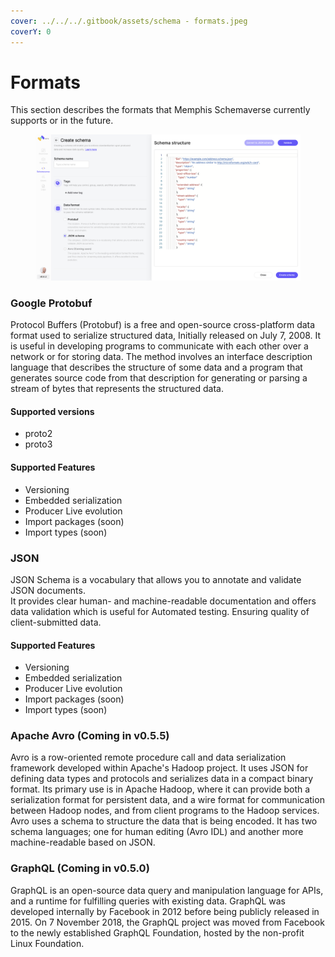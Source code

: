 ```yaml
---
cover: ../../../.gitbook/assets/schema - formats.jpeg
coverY: 0
---
```


# Formats

This section describes the formats that Memphis Schemaverse currently supports or in the future.

<figure><img src="../../../.gitbook/assets/Screen Shot 2022-12-05 at 21.14.14.png" alt=""><figcaption></figcaption></figure>

### Google Protobuf

Protocol Buffers (Protobuf) is a free and open-source cross-platform data format used to serialize structured data, Initially released on July 7, 2008. It is useful in developing programs to communicate with each other over a network or for storing data. The method involves an interface description language that describes the structure of some data and a program that generates source code from that description for generating or parsing a stream of bytes that represents the structured data.

#### Supported versions

* proto2
* proto3

#### Supported Features

* Versioning
* Embedded serialization
* Producer Live evolution
* Import packages (soon)
* Import types (soon)

### JSON

JSON Schema is a vocabulary that allows you to annotate and validate JSON documents.\
It provides clear human- and machine-readable documentation and offers data validation which is useful for Automated testing. Ensuring quality of client-submitted data.

#### Supported Features

* Versioning
* Embedded serialization
* Producer Live evolution
* Import packages (soon)
* Import types (soon)

### Apache Avro (Coming in v0.5.5)

Avro is a row-oriented remote procedure call and data serialization framework developed within Apache's Hadoop project. It uses JSON for defining data types and protocols and serializes data in a compact binary format. Its primary use is in Apache Hadoop, where it can provide both a serialization format for persistent data, and a wire format for communication between Hadoop nodes, and from client programs to the Hadoop services. Avro uses a schema to structure the data that is being encoded. It has two schema languages; one for human editing (Avro IDL) and another more machine-readable based on JSON.

### GraphQL (Coming in v0.5.0)

GraphQL is an open-source data query and manipulation language for APIs, and a runtime for fulfilling queries with existing data. GraphQL was developed internally by Facebook in 2012 before being publicly released in 2015. On 7 November 2018, the GraphQL project was moved from Facebook to the newly established GraphQL Foundation, hosted by the non-profit Linux Foundation.

